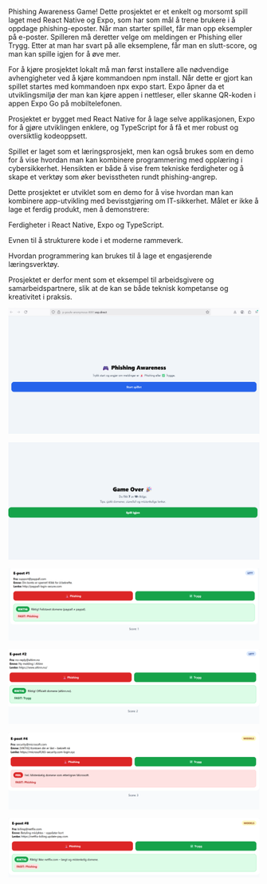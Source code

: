 Phishing Awareness Game!
Dette prosjektet er et enkelt og morsomt spill laget med React Native og Expo, som har som mål å trene brukere i å oppdage phishing-eposter. Når man starter spillet, får man opp eksempler på e-poster. Spilleren må deretter velge om meldingen er Phishing eller Trygg. Etter at man har svart på alle eksemplene, får man en slutt-score, og man kan spille igjen for å øve mer.

For å kjøre prosjektet lokalt må man først installere alle nødvendige avhengigheter ved å kjøre kommandoen npm install. Når dette er gjort kan spillet startes med kommandoen npx expo start. Expo åpner da et utviklingsmiljø der man kan kjøre appen i nettleser, eller skanne QR-koden i appen Expo Go på mobiltelefonen.

Prosjektet er bygget med React Native for å lage selve applikasjonen, Expo for å gjøre utviklingen enklere, og TypeScript for å få et mer robust og oversiktlig kodeoppsett.

Spillet er laget som et læringsprosjekt, men kan også brukes som en demo for å vise hvordan man kan kombinere programmering med opplæring i cybersikkerhet. Hensikten er både å vise frem tekniske ferdigheter og å skape et verktøy som øker bevisstheten rundt phishing-angrep.

Dette prosjektet er utviklet som en demo for å vise hvordan man kan kombinere app-utvikling med bevisstgjøring om IT-sikkerhet.
Målet er ikke å lage et ferdig produkt, men å demonstrere:

Ferdigheter i React Native, Expo og TypeScript.

Evnen til å strukturere kode i et moderne rammeverk.

Hvordan programmering kan brukes til å lage et engasjerende læringsverktøy.

Prosjektet er derfor ment som et eksempel til arbeidsgivere og samarbeidspartnere, slik at de kan se både teknisk kompetanse og kreativitet i praksis.

![Startskjerm](images/p0.png)

![Eksemple på oppgave](images/p1.png) 

![Flere oppgaver som jeg tester](images/p2.png) 

![Flere oppgaver som jeg tester](images/p3.png) 

![Flere oppgaver som jeg tester](images/p4.png) 

![Resultatskjerm](images/p5.png)  

